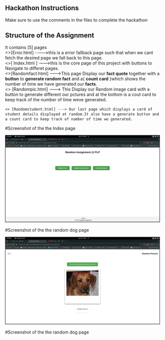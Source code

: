 ## Hackathon Instructions

Make sure to use the comments in the files to complete the hackathon

## Structure of the Assignment
It contains [5] pages  
    <>[Error.html] ---->this is a error fallback page such that when we cant fetch the desired page we fall back to this page.  
    <>[ Index.html ] --->this is the core page of this project with buttons to Navigate to differet pages.  
    <>[Randomfact.html] --->This page Display our **fact quote** together with a **button** to **generate random fact** and a{ **count card** }which shows the number of time we have generated our **facts**.  
    <> [Randompic.html]  ---> This Display our Random image card with a button to generate different our pctures and at the bottom is a cout card to keep track of the number of time weve generated.  
    
    <> [Randomstudent.html] ---> Our last page which displays a card of student details displayed at random.It alse have a generate button and a count card to keep track of number of time we generated.


#Screenshot of the the Index page <COREPAGE/>

![image](image.png)


#Screenshot of the the random dog page <Random Dog/>

![image](image_2.png)


#Screenshot of the the random dog page <Random Dog/>
